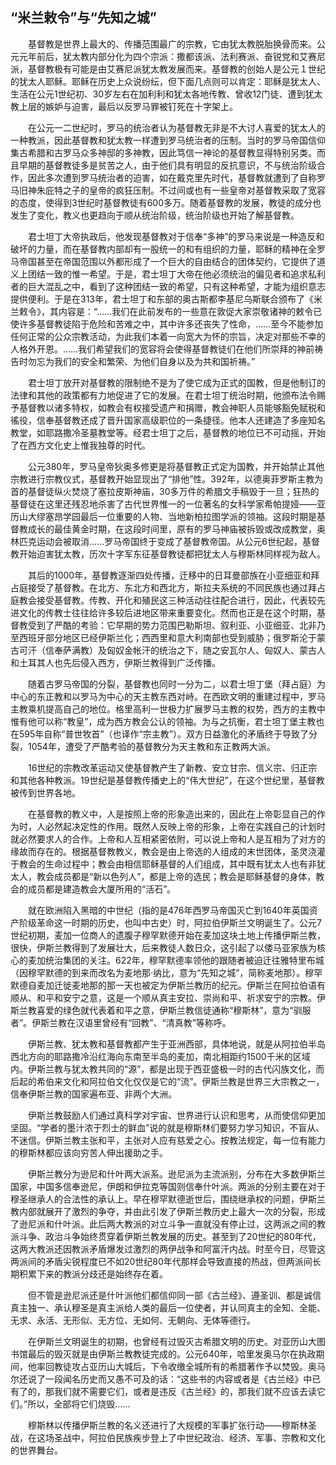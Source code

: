 ## “米兰敕令”与“先知之城”

　　基督教是世界上最大的、传播范围最广的宗教，它由犹太教脱胎换骨而来。公元元年前后，犹太教内部分化为四个宗派：撒都该派、法利赛派、奋锐党和艾赛尼派，基督教极有可能是由艾赛尼派犹太教发展而来。基督教的创始人是公元１世纪的犹太人耶稣。耶稣在历史上众说纷纭，但下面几点则可以肯定：耶稣是犹太人、生活在公元1世纪初、30岁左右在加利利和犹太各地传教、曾收12门徒、遭到犹太教上层的嫉妒与迫害，最后以反罗马罪被钉死在十字架上。

　　在公元一二世纪时，罗马的统治者认为基督教无非是不大讨人喜爱的犹太人的一种教派，因此基督教和犹太教一样遭到罗马统治者的压制。当时的罗马帝国信仰集古希腊和古罗马众多神邸的多神教，因此笃信一神论的基督教显得特别另类。而且早期的基督教徒多是贫苦之人，由于他们具有明显的反抗意识，不与统治阶级合作，因此多次遭到罗马统治者的迫害，如在戴克里先时代，基督教就遭到了自称罗马旧神朱庇特之子的皇帝的疯狂压制。不过间或也有一些皇帝对基督教采取了宽容的态度，使得到3世纪时基督教徒有600多万。随着基督教的发展，教徒的成分也发生了变化，教义也更趋向于顺从统治阶级，统治阶级也开始了解基督教。

　　君士坦丁大帝执政后，他发现基督教对于信奉“多神”的罗马来说是一种造反和破坏的力量，而在基督教内部却有一股统一的和有组织的力量，耶稣的精神在全罗马帝国甚至在帝国范围以外都形成了一个巨大的自由结合的团体契约，它提供了道义上团结一致的惟一希望。于是，君士坦丁大帝在他必须统治的偏见者和追求私利者的巨大混乱之中，看到了这种团结一致的希望，只有这种希望，才能为组织意志提供便利。于是在313年，君士坦丁和东部的奥古斯都李基尼乌斯联合颁布了《米兰敕令》，其内容是：“……我们在此前发布的一些意在敦促大家崇敬诸神的敕令已使许多基督教徒陷于危险和苦难之中，其中许多还丧失了性命，……至今不能参加任何正常的公众宗教活动，为此我们本着一向宽大为怀的宗旨，决定对那些不幸的人格外开恩。……我们希望我们的宽容将会使得基督教徒们在他们所崇拜的神前祷告时勿忘为我们的安全和繁荣、为他们自身以及为共和国祈祷。”

　　君士坦丁放开对基督教的限制绝不是为了使它成为正式的国教，但是他制订的法律和其他的政策都有力地促进了它的发展。在君士坦丁统治时期，他颁布法令赐予基督教以诸多特权，如教会有权接受遗产和捐赠，教会神职人员能够豁免赋税和徭役，信奉基督教还成了晋升国家高级职位的一条捷径。他本人还建造了多座知名教堂，如耶路撒冷圣墓教堂等。经君士坦丁之后，基督教的地位已不可动摇，开始了在西方文化史上惟我独尊的时代。

　　公元380年，罗马皇帝狄奥多修更是将基督教正式定为国教，并开始禁止其他宗教进行宗教仪式，基督教开始显现出了“排他”性。392年，以德奥菲罗斯主教为首的基督徒纵火焚烧了塞拉皮斯神庙，30多万件的希腊文手稿毁于一旦；狂热的基督徒在这里还残忍地杀害了古代世界惟一的一位著名的女科学家希帕提娅——亚历山大缪塞昂学园最后一位重要的人物、当地新柏拉图学派的领袖。这段时期是基督教成长的最佳黄金时期，在这段时间里，原有的罗马神庙被拆毁或改成教堂，奥林匹克运动会被取消……罗马帝国终于变成了基督教帝国。从公元6世纪起，基督教开始迫害犹太教，历次十字军东征基督教徒都把犹太人与穆斯林同样视为敌人。

　　其后的1000年，基督教逐渐四处传播，迁移中的日耳曼部族在小亚细亚和拜占庭接受了基督教。在北方、东北方和西北方，斯拉夫系统的不同民族也通过拜占庭教会接受基督教。传教、开化和殖民这三种活动往往配合进行，因此，代表较先进文化的传教士往往给许多较后进地区带来重要变化。然而也正是在这个时期，基督教受到了严酷的考验：它早期的势力范围巴勒斯坦、叙利亚、小亚细亚、北非乃至西班牙部分地区已经伊斯兰化；西西里和意大利南部也受到威胁；俄罗斯沦于蒙古可汗（信奉萨满教）及匈奴金帐汗的统治之下，随之安瓦尔人、匈奴人、蒙古人和土耳其人也先后侵入西方，伊斯兰教得到广泛传播。

　　随着古罗马帝国的分裂，基督教也同时一分为二，以君士坦丁堡（拜占庭）为中心的东正教和以罗马为中心的天主教东西对峙。在西欧文明的重建过程中，罗马主教乘机提高自己的地位。格里高利一世极力扩展罗马主教的权势，西方的主教中惟有他可以称“教皇”，成为西方教会公认的领袖。为与之抗衡，君士坦丁堡主教也在595年自称“普世牧首”（也译作“宗主教”）。双方日益激化的矛盾终于导致了分裂，1054年，遭受了严酷考验的基督教分为天主教和东正教两大派。

　　16世纪的宗教改革运动又使基督教产生了新教、安立甘宗、信义宗、归正宗和其他各种教派。19世纪是基督教传播史上的“伟大世纪”，在这个世纪里，基督教被传到世界各地。

　　在基督教的教义中，人是按照上帝的形象造出来的，因此在上帝彰显自己的作为时，人必然起决定性的作用。既然人反映上帝的形象，上帝在实践自己的计划时就必然要求人的合作。上帝和人互相紧密依附，可以说上帝和人是互相为了对方的缘故而存在的。根据基督教教义，教会是由上帝选的人组成的末世团体，圣灵浇灌于教会的生命过程中；教会由相信耶稣基督的人们组成，其中既有犹太人也有非犹太人，教会成员都是“新以色列人”，都是上帝的选民；教会是耶稣基督的身体，教会的成员都是建造教会大厦所用的“活石”。

　　就在欧洲陷入黑暗的中世纪（指的是476年西罗马帝国灭亡到1640年英国资产阶级革命这一时期的历史，也叫中古史）时，阿拉伯伊斯兰文明诞生了。公元7世纪初期，麦加一位商人的遗腹子穆罕默德开始在麦加这块土地上传播伊斯兰教，很快，伊斯兰教得到了发展壮大，后来教徒人数日众，这引起了以倭马亚家族为核心的麦加统治集团的关注。622年，穆罕默德率领他的跟随者被迫迁往雅特里布城（因穆罕默德的到来而改名为麦地那·纳比，意为“先知之城”，简称麦地那）。穆罕默德自麦加迁徙麦地那的那一天也被定为伊斯兰教历的纪元。伊斯兰在阿拉伯语有顺从、和平和安宁之意，这是一个顺从真主安拉、崇尚和平、祈求安宁的宗教。伊斯兰教喜爱的绿色就代表着和平之意，伊斯兰教信徒通称“穆斯林”，意为“驯服者”。伊斯兰教在汉语里曾经有“回教”、“清真教”等称呼。

　　伊斯兰教、犹太教和基督教都产生于亚洲西部，具体地说，就是从阿拉伯半岛西北方向的耶路撒冷沿红海向东南至半岛的麦加，南北相距约1500千米的区域内。伊斯兰教与犹太教共同的“源”，都是出现于西亚盛极一时的古代闪族文化，而后起的希伯来文化和阿拉伯文化仅仅是它的“流”。伊斯兰教是世界三大宗教之一，信奉伊斯兰教的国家遍布亚、非两个大洲。

　　伊斯兰教鼓励人们通过真科学对宇宙、世界进行认识和思考，从而使信仰更加坚固。“学者的墨汁浓于烈士的鲜血”说的就是穆斯林们要努力学习知识，不盲从、不迷信。伊斯兰教主张和平，主张对人应有慈爱之心。按教法规定，每一位有能力的穆斯林都应该向穷苦人伸出援助之手。

　　伊斯兰教分为逊尼和什叶两大派系。逊尼派为主流派别，分布在大多数伊斯兰国家，中国多信奉逊尼，伊朗和伊拉克等国则信奉什叶派。两派的分别主要在对于穆圣继承人的合法性的承认上。早在穆罕默德逝世后，围绕继承权的问题，伊斯兰教内部就展开了激烈的争夺，并由此引发了伊斯兰教历史上最大一次的分裂，形成了逊尼派和什叶派。此后两大教派的对立斗争一直就没有停止过，这两派之间的教派斗争、政治斗争始终贯穿着伊斯兰教发展的历史。甚至到了20世纪的80年代，这两大教派还因教派矛盾爆发过激烈的两伊战争和阿富汗内战。时至今日，尽管这两派间的矛盾尖锐程度已不如20世纪80年代那样会导致直接的热战，但两派间长期积累下来的教派分歧还是始终存在着。

　　但不管是逊尼派还是什叶派他们都信仰同一部《古兰经》、遵圣训、都是诚信真主独一、承认穆圣是真主派给人类的最后一位使者，并认同真主的全知、全能、无求、永活、无形似、无方位、无如何、无朝向、无体等德行。

　　在伊斯兰文明诞生的初期，也曾经有过毁灭古希腊文明的历史。对亚历山大图书馆最后的毁灭就是由伊斯兰教教徒完成的。公元640年，哈里发奥马尔在执政期间，他率回教徒攻占亚历山大城后，下令收缴全城所有的希腊著作予以焚毁。奥马尔还说了一段闻名历史而又愚不可及的话：“这些书的内容或者是《古兰经》中已有了的，那我们就不需要它们，或者是违反《古兰经》的，那我们就不应该去读它们。”所以，全部将它们烧毁……

　　穆斯林以传播伊斯兰教的名义还进行了大规模的军事扩张行动——穆斯林圣战，在这场圣战中，阿拉伯民族疾步登上了中世纪政治、经济、军事、宗教和文化的世界舞台。
